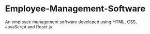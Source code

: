 # Employee-Management-Software
An employee management software developed using HTML, CSS, JavaScript and React.js
